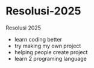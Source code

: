 # Resolusi-2025
Resolusi 2025
- learn coding better
- try making my own project
- helping people create project
- learn 2 programing language
